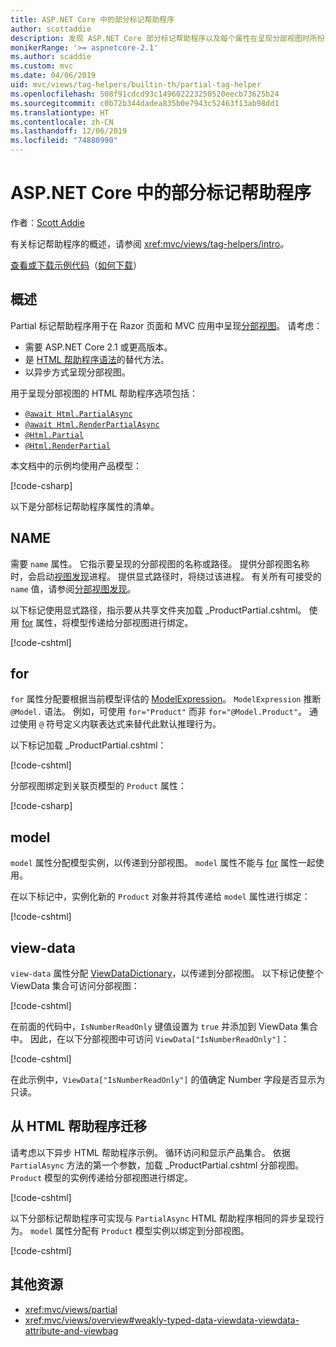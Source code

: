 ```yaml
---
title: ASP.NET Core 中的部分标记帮助程序
author: scottaddie
description: 发现 ASP.NET Core 部分标记帮助程序以及每个属性在呈现分部视图时所扮演的角色。
monikerRange: '>= aspnetcore-2.1'
ms.author: scaddie
ms.custom: mvc
ms.date: 04/06/2019
uid: mvc/views/tag-helpers/builtin-th/partial-tag-helper
ms.openlocfilehash: 508f91cdcd93c149602223250520eecb73625b24
ms.sourcegitcommit: c0b72b344dadea835b0e7943c52463f13ab98dd1
ms.translationtype: HT
ms.contentlocale: zh-CN
ms.lasthandoff: 12/06/2019
ms.locfileid: "74880990"
---
```

# <a name="partial-tag-helper-in-aspnet-core"></a>ASP.NET Core 中的部分标记帮助程序

作者：[Scott Addie](https://github.com/scottaddie)

有关标记帮助程序的概述，请参阅 <xref:mvc/views/tag-helpers/intro>。

[查看或下载示例代码](https://github.com/aspnet/AspNetCore.Docs/tree/master/aspnetcore/mvc/views/tag-helpers/built-in/samples)（[如何下载](xref:index#how-to-download-a-sample)）

## <a name="overview"></a>概述

Partial 标记帮助程序用于在 Razor 页面和 MVC 应用中呈现[分部视图](xref:mvc/views/partial)。 请考虑：

* 需要 ASP.NET Core 2.1 或更高版本。
* 是 [HTML 帮助程序语法](xref:mvc/views/partial#reference-a-partial-view)的替代方法。
* 以异步方式呈现分部视图。

用于呈现分部视图的 HTML 帮助程序选项包括：

* [`@await Html.PartialAsync`](/dotnet/api/microsoft.aspnetcore.mvc.rendering.htmlhelperpartialextensions.partialasync)
* [`@await Html.RenderPartialAsync`](/dotnet/api/microsoft.aspnetcore.mvc.rendering.htmlhelperpartialextensions.renderpartialasync)
* [`@Html.Partial`](/dotnet/api/microsoft.aspnetcore.mvc.rendering.htmlhelperpartialextensions.partial)
* [`@Html.RenderPartial`](/dotnet/api/microsoft.aspnetcore.mvc.rendering.htmlhelperpartialextensions.renderpartial)

本文档中的示例均使用产品模型：

[!code-csharp[](samples/TagHelpersBuiltIn/Models/Product.cs)]

以下是分部标记帮助程序属性的清单。

## <a name="name"></a>NAME

需要 `name` 属性。 它指示要呈现的分部视图的名称或路径。 提供分部视图名称时，会启动[视图发现](xref:mvc/views/overview#view-discovery)进程。 提供显式路径时，将绕过该进程。 有关所有可接受的 `name` 值，请参阅[分部视图发现](xref:mvc/views/partial#partial-view-discovery)。

以下标记使用显式路径，指示要从共享文件夹加载 _ProductPartial.cshtml。 使用 [for](#for) 属性，将模型传递给分部视图进行绑定。

[!code-cshtml[](samples/TagHelpersBuiltIn/Pages/Product.cshtml?name=snippet_Name)]

## <a name="for"></a>for

`for` 属性分配要根据当前模型评估的 [ModelExpression](/dotnet/api/microsoft.aspnetcore.mvc.viewfeatures.modelexpression)。 `ModelExpression` 推断 `@Model.` 语法。 例如，可使用 `for="Product"` 而非 `for="@Model.Product"`。 通过使用 `@` 符号定义内联表达式来替代此默认推理行为。

以下标记加载 _ProductPartial.cshtml：

[!code-cshtml[](samples/TagHelpersBuiltIn/Pages/Product.cshtml?name=snippet_For)]

分部视图绑定到关联页模型的 `Product` 属性：

[!code-csharp[](samples/TagHelpersBuiltIn/Pages/Product.cshtml.cs?highlight=8)]

## <a name="model"></a>model

`model` 属性分配模型实例，以传递到分部视图。 `model` 属性不能与 [for](#for) 属性一起使用。

在以下标记中，实例化新的 `Product` 对象并将其传递给 `model` 属性进行绑定：

[!code-cshtml[](samples/TagHelpersBuiltIn/Pages/Product.cshtml?name=snippet_Model)]

## <a name="view-data"></a>view-data

`view-data` 属性分配 [ViewDataDictionary](/dotnet/api/microsoft.aspnetcore.mvc.viewfeatures.viewdatadictionary)，以传递到分部视图。 以下标记使整个 ViewData 集合可访问分部视图：

[!code-cshtml[](samples/TagHelpersBuiltIn/Pages/Product.cshtml?name=snippet_ViewData&highlight=5-)]

在前面的代码中，`IsNumberReadOnly` 键值设置为 `true` 并添加到 ViewData 集合中。 因此，在以下分部视图中可访问 `ViewData["IsNumberReadOnly"]`：

[!code-cshtml[](samples/TagHelpersBuiltIn/Pages/Shared/_ProductViewDataPartial.cshtml?highlight=5)]

在此示例中，`ViewData["IsNumberReadOnly"]` 的值确定 Number 字段是否显示为只读。

## <a name="migrate-from-an-html-helper"></a>从 HTML 帮助程序迁移

请考虑以下异步 HTML 帮助程序示例。 循环访问和显示产品集合。 依据 `PartialAsync` 方法的第一个参数，加载 _ProductPartial.cshtml 分部视图。 `Product` 模型的实例传递给分部视图进行绑定。

[!code-cshtml[](samples/TagHelpersBuiltIn/Pages/Products.cshtml?name=snippet_HtmlHelper&highlight=3)]

以下分部标记帮助程序可实现与 `PartialAsync` HTML 帮助程序相同的异步呈现行为。 `model` 属性分配有 `Product` 模型实例以绑定到分部视图。

[!code-cshtml[](samples/TagHelpersBuiltIn/Pages/Products.cshtml?name=snippet_TagHelper&highlight=3)]

## <a name="additional-resources"></a>其他资源

* <xref:mvc/views/partial>
* <xref:mvc/views/overview#weakly-typed-data-viewdata-viewdata-attribute-and-viewbag>
